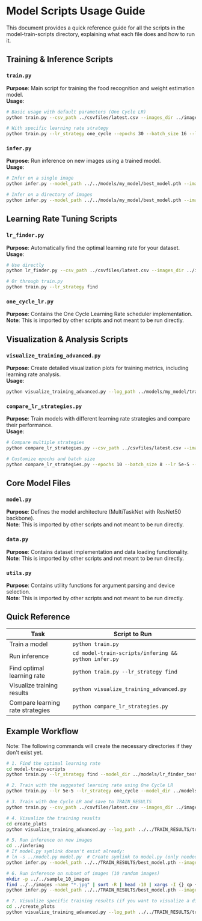 # Model Scripts Usage Guide

This document provides a quick reference guide for all the scripts in the model-train-scripts directory, explaining what each file does and how to run it.

## Training & Inference Scripts

### `train.py`
**Purpose**: Main script for training the food recognition and weight estimation model.  
**Usage**:
```bash
# Basic usage with default parameters (One Cycle LR)
python train.py --csv_path ../csvfiles/latest.csv --images_dir ../images --model_dir ../models/my_model

# With specific learning rate strategy
python train.py --lr_strategy one_cycle --epochs 30 --batch_size 16 --lr 5e-5
```

### `infer.py`
**Purpose**: Run inference on new images using a trained model.  
**Usage**:
```bash
# Infer on a single image
python infer.py --model_path ../../models/my_model/best_model.pth --image_path ../../images/120.jpg

# Infer on a directory of images
python infer.py --model_path ../../models/my_model/best_model.pth --images_dir ../../images/ --output_dir ../../results/
```

## Learning Rate Tuning Scripts

### `lr_finder.py`
**Purpose**: Automatically find the optimal learning rate for your dataset.  
**Usage**:
```bash
# Use directly
python lr_finder.py --csv_path ../csvfiles/latest.csv --images_dir ../images --model_dir ../models/lr_test

# Or through train.py
python train.py --lr_strategy find
```

### `one_cycle_lr.py`
**Purpose**: Contains the One Cycle Learning Rate scheduler implementation.  
**Note**: This is imported by other scripts and not meant to be run directly.

## Visualization & Analysis Scripts

### `visualize_training_advanced.py`
**Purpose**: Create detailed visualization plots for training metrics, including learning rate analysis.  
**Usage**:
```bash
python visualize_training_advanced.py --log_path ../models/my_model/training_log.json --output_dir ../models/my_model/plots
```

### `compare_lr_strategies.py`
**Purpose**: Train models with different learning rate strategies and compare their performance.  
**Usage**:
```bash
# Compare multiple strategies
python compare_lr_strategies.py --csv_path ../csvfiles/latest.csv --images_dir ../images --strategies one_cycle cosine step

# Customize epochs and batch size
python compare_lr_strategies.py --epochs 10 --batch_size 8 --lr 5e-5 --strategies one_cycle step
```

## Core Model Files

### `model.py`
**Purpose**: Defines the model architecture (MultiTaskNet with ResNet50 backbone).  
**Note**: This is imported by other scripts and not meant to be run directly.

### `data.py`
**Purpose**: Contains dataset implementation and data loading functionality.  
**Note**: This is imported by other scripts and not meant to be run directly.

### `utils.py`
**Purpose**: Contains utility functions for argument parsing and device selection.  
**Note**: This is imported by other scripts and not meant to be run directly.

## Quick Reference

| Task | Script to Run |
|------|--------------|
| Train a model | `python train.py` |
| Run inference | `cd model-train-scripts/infering && python infer.py` |
| Find optimal learning rate | `python train.py --lr_strategy find` |
| Visualize training results | `python visualize_training_advanced.py` |
| Compare learning rate strategies | `python compare_lr_strategies.py` |

## Example Workflow

Note: The following commands will create the necessary directories if they don't exist yet.

```bash
# 1. Find the optimal learning rate
cd model-train-scripts
python train.py --lr_strategy find --model_dir ../models/lr_finder_test

# 2. Train with the suggested learning rate using One Cycle LR
python train.py --lr 5e-5 --lr_strategy one_cycle --model_dir ../models/my_training_run

# 3. Train with One Cycle LR and save to TRAIN_RESULTS
python train.py --csv_path ../csvfiles/latest.csv --images_dir ../images --model_dir ../TRAIN_RESULTS --epochs 20 --batch_size 16 --lr 5e-5 --lr_strategy one_cycle

# 4. Visualize the training results
cd create_plots
python visualize_training_advanced.py --log_path ../../TRAIN_RESULTS/training_log_2.json --output_dir ../../TRAIN_RESULTS/plots

# 5. Run inference on new images
cd ../infering
# If model.py symlink doesn't exist already:
# ln -s ../model.py model.py  # Create symlink to model.py (only needed once)
python infer.py --model_path ../../TRAIN_RESULTS/best_model.pth --images_dir ../../images --output_dir ../../results

# 6. Run inference on subset of images (10 random images)
mkdir -p ../../sample_10_images
find ../../images -name "*.jpg" | sort -R | head -10 | xargs -I {} cp {} ../../sample_10_images/
python infer.py --model_path ../../TRAIN_RESULTS/best_model.pth --images_dir ../../sample_10_images --output_dir ../../results_10_images

# 7. Visualize specific training results (if you want to visualize a different log file)
cd ../create_plots
python visualize_training_advanced.py --log_path ../../TRAIN_RESULTS/training_log_2.json --output_dir ../../TRAIN_RESULTS/plots
```
